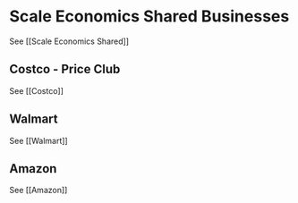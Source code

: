 # Scale Economics Shared Businesses
 
 See [[Scale Economics Shared]]
 
 
 
 ## Costco - Price Club
 See [[Costco]]
 
 




## Walmart 
See [[Walmart]]


## Amazon
See [[Amazon]]


